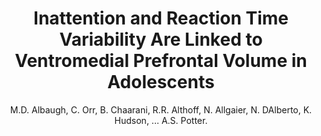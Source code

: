 ---
author: M.D. Albaugh, C. Orr, B. Chaarani, R.R. Althoff, N. Allgaier, N. DAlberto, K. Hudson, ... A.S. Potter.
title: Inattention and Reaction Time Variability Are Linked to Ventromedial Prefrontal Volume in Adolescents
journal: Biological Psychiatry
year: 2017
type: article
doi: 10.1016/j.biopsych.2017.01.003
volume: 82
number: 9
---